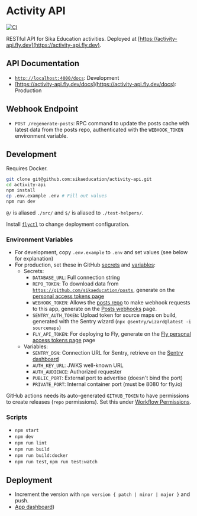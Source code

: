 # Activity API

[![CI](https://github.com/sikaeducation/activity-api/actions/workflows/main.yml/badge.svg?event=push)](https://github.com/sikaeducation/activity-api/actions/workflows/main.yml)

RESTful API for Sika Education activities. Deployed at [https://activity-api.fly.dev](https://activity-api.fly.dev).

## API Documentation

- [`http://localhost:4000/docs`](http://localhost:4000/docs): Development
- [https://activity-api.fly.dev/docs](https://activity-api.fly.dev/docs): Production

## Webhook Endpoint

- `POST /regenerate-posts`: RPC command to update the posts cache with latest data from the posts repo, authenticated with the `WEBHOOK_TOKEN` environment variable.

## Development

Requires Docker.

```bash
git clone git@github.com:sikaeducation/activity-api.git
cd activity-api
npm install
cp .env.example .env # Fill out values
npm run dev
```

`@/` is aliased `./src/` and `$/` is aliased to `./test-helpers/`.

Install [`flyctl`](https://fly.io/docs/hands-on/install-flyctl/) to change deployment configuration.

### Environment Variables

- For development, copy `.env.example` to `.env` and set values (see below for explanation)
- For production, set these in GitHub [secrets](https://github.com/sikaeducation/activity-api/settings/secrets/actions) and [variables](https://github.com/sikaeducation/activity-api/settings/variables/actions):
  - Secrets:
    - `DATABASE_URL`: Full connection string
    - `REPO_TOKEN`: To download data from [`https://github.com/sikaeducation/posts`](https://github.com/sikaeducation/posts), generate on the [personal access tokens page](https://github.com/settings/tokens)
    - `WEBHOOK_TOKEN`: Allows the [posts repo](https://github.com/sikaeducation/posts) to make webhook requests to this app, generate on the [Posts webhooks](https://github.com/sikaeducation/posts/settings/hooks) page.
    - `SENTRY_AUTH_TOKEN`: Upload token for source maps on build, generated with the Sentry wizard (`npx @sentry/wizard@latest -i sourcemaps`)
    - `FLY_API_TOKEN`: For deploying to Fly, generate on the [Fly personal access tokens page](https://fly.io/user/personal_access_tokens) page
  - Variables:
    - `SENTRY_DSN`: Connection URL for Sentry, retrieve on the [Sentry dashboard](https://sikaeducation.sentry.io/projects/activity-api)
    - `AUTH_KEY_URL`: JWKS well-known URL
    - `AUTH_AUDIENCE`: Authorized requester
    - `PUBLIC_PORT`: External port to advertise (doesn't bind the port)
    - `PRIVATE_PORT`: Internal container port (must be 8080 for fly.io)

GitHub actions needs its auto-generated `GITHUB_TOKEN` to have permissions to create releases (`repo` permissions). Set this under [Workflow Permissions](https://github.com/sikaeducation/activity-api/settings/actions).

### Scripts

- `npm start`
- `npm dev`
- `npm run lint`
- `npm run build`
- `npm run build:docker`
- `npm run test`, `npm run test:watch`

## Deployment

- Increment the version with `npm version { patch | minor | major }` and push.
- [App dashboard](https://fly.io/apps/activity-api))
